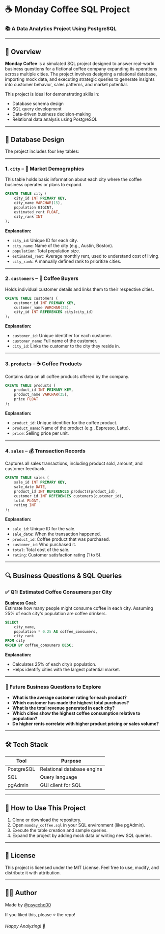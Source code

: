 
# ☕ Monday Coffee SQL Project

### 📚 A Data Analytics Project Using PostgreSQL

---

## 📌 Overview

**Monday Coffee** is a simulated SQL project designed to answer real-world business questions for a fictional coffee company expanding its operations across multiple cities. The project involves designing a relational database, importing mock data, and executing strategic queries to generate insights into customer behavior, sales patterns, and market potential.

This project is ideal for demonstrating skills in:

- Database schema design
- SQL query development
- Data-driven business decision-making
- Relational data analysis using PostgreSQL

---

## 🧱 Database Design

The project includes four key tables:

---

### 1. `city` – 📍 Market Demographics

This table holds basic information about each city where the coffee business operates or plans to expand.

```sql
CREATE TABLE city (
    city_id INT PRIMARY KEY,
    city_name VARCHAR(15),
    population BIGINT,
    estimated_rent FLOAT,
    city_rank INT
);
```

**Explanation:**
- `city_id`: Unique ID for each city.
- `city_name`: Name of the city (e.g., Austin, Boston).
- `population`: Total population size.
- `estimated_rent`: Average monthly rent, used to understand cost of living.
- `city_rank`: A manually defined rank to prioritize cities.

---

### 2. `customers` – 👥 Coffee Buyers

Holds individual customer details and links them to their respective cities.

```sql
CREATE TABLE customers (
    customer_id INT PRIMARY KEY,
    customer_name VARCHAR(25),
    city_id INT REFERENCES city(city_id)
);
```

**Explanation:**
- `customer_id`: Unique identifier for each customer.
- `customer_name`: Full name of the customer.
- `city_id`: Links the customer to the city they reside in.

---

### 3. `products` – ☕ Coffee Products

Contains data on all coffee products offered by the company.

```sql
CREATE TABLE products (
    product_id INT PRIMARY KEY,
    product_name VARCHAR(35),
    price FLOAT
);
```

**Explanation:**
- `product_id`: Unique identifier for the coffee product.
- `product_name`: Name of the product (e.g., Espresso, Latte).
- `price`: Selling price per unit.

---

### 4. `sales` – 💰 Transaction Records

Captures all sales transactions, including product sold, amount, and customer feedback.

```sql
CREATE TABLE sales (
    sale_id INT PRIMARY KEY,
    sale_date DATE,
    product_id INT REFERENCES products(product_id),
    customer_id INT REFERENCES customers(customer_id),
    total FLOAT,
    rating INT
);
```

**Explanation:**
- `sale_id`: Unique ID for the sale.
- `sale_date`: When the transaction happened.
- `product_id`: Coffee product that was purchased.
- `customer_id`: Who purchased it.
- `total`: Total cost of the sale.
- `rating`: Customer satisfaction rating (1 to 5).

---

## 🔍 Business Questions & SQL Queries

### ✅ Q1: Estimated Coffee Consumers per City

**Business Goal:**  
Estimate how many people might consume coffee in each city. Assuming 25% of each city's population are coffee drinkers.

```sql
SELECT 
    city_name,
    population * 0.25 AS coffee_consumers,
    city_rank
FROM city
ORDER BY coffee_consumers DESC;
```

**Explanation:**
- Calculates 25% of each city’s population.
- Helps identify cities with the largest potential market.

---

### 🧠 Future Business Questions to Explore

- **What is the average customer rating for each product?**
- **Which customer has made the highest total purchases?**
- **What is the total revenue generated in each city?**
- **Which cities show the highest coffee consumption relative to population?**
- **Do higher rents correlate with higher product pricing or sales volume?**

---

## 🛠️ Tech Stack

| Tool       | Purpose                   |
|------------|---------------------------|
| PostgreSQL | Relational database engine |
| SQL        | Query language             |
| pgAdmin    | GUI client for SQL         |

---

## 🚀 How to Use This Project

1. Clone or download the repository.
2. Open `monday_coffee.sql` in your SQL environment (like pgAdmin).
3. Execute the table creation and sample queries.
4. Expand the project by adding mock data or writing new SQL queries.

---

## 📄 License

This project is licensed under the MIT License. Feel free to use, modify, and distribute it with attribution.

---

## 👨‍💻 Author

Made by [@psyccho00](https://github.com/psyccho00)

If you liked this, please ⭐ the repo!

*Happy Analyzing! 🍕*
